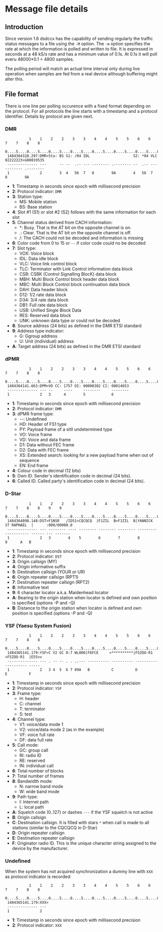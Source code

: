 <h1>Message file details</h1>

<h2>Introduction</h2>

Since version 1.6 dsdccx has the capability of sending regularly the traffic status messages to a file using the `-M` option. The `-m` option specifies the rate at which the information is polled and written to file. It is expressed in seconds at a 48 kS/s rate and has a minimum value of 0.1s. At 0.1s it will poll everu 48000*0.1 = 4800 samples.

The polling period will match an actual time interval only during live operation when samples are fed from a real device although buffering might alter this. 

<h2>File format</h2>

There is one line per polling occurence with a fixed format depending on the protocol. For all protocols the line starts with a timestamp and a protocol identifier. Details by protocol are given next.

<h3>DMR</h3>

```
           1    1    2    2    3    3    4    4    5    5    6    6    7    7    8    8
 0....5....0....5....0....5....0....5....0....5....0....5....0....5....0....5....0....5....
 1484364328.297:DMR>Sta: BS S1: /04 IDL                    S2: *04 VLC 02222223>G00019535
 -------------- ---      -- --  .-- --- -------- .-------- --  .-- --- -------- .--------   
 1              2        3  4   56  7   8        9A        4   56  7   8        9A 

```
  - **1**: Timestamp in seconds since epoch with millisecond precision
  - **2**: Protocol indicator: `DMR` 
  - **3**: Station type:
    - MS: Mobile station
    - BS: Base station
  - **4**: Slot #1 (S1) or slot #2 (S2) follows with the same information for each slot
  - **5**: Channel status derived from CACH information:
    - *: Busy. That is the AT bit on the opposite channel is on.
    - .: Clear. That is the AT bit on the opposite channel is off.
    - /: The CACH could not be decoded and information is missing
  - **6**: Color code from 0 to 15 or `--` if color code could no be decoded
  - **7**: Slot type:
    - VOX: Voice block
    - IDL: Data idle block
    - VLC: Voice link control block
    - TLC: Terminator with Link Control information data block
    - CSB: CSBK (Control Signalling BlocK) data block
    - MBH: Multi Block Control block header data block
    - MBC: Multi Block Control block continuation data block
    - DAH: Data header block
    - D12: 1/2 rate data block
    - D34: 3/4 rate data block
    - DB1: Full rate data block
    - USB: Unified Single Block Data
    - RES: Reserved data block
    - UNK: unknown data type or could not be decoded
  - **8**: Source address (24 bits) as defined in the DMR ETSI standard
  - **9**: Address type indicator:
    - G: Ggroup address
    - U: Unit (individual) address  
  - **A**: Target address (24 bits) as defined in the DMR ETSI standard  
  
<h3>dPMR</h3>

```
           1    1    2    2    3    3    4    4    5    5    6    6    7    7    8    8
 0....5....0....5....0....5....0....5....0....5....0....5....0....5....0....5....0....5....
 1484364141.663:DPM>VO CC: 1757 OI: 00000302 CI: 00014653
 -------------- --- --     ----     --------     --------   
 1              2   3      4        5            6

```
  - **1**: Timestamp in seconds since epoch with millisecond precision
  - **2**: Protocol indicator: `DMR` 
  - **3**: dPMR frame type:
    - --: Undefined
    - HD: Header of FS1 type
    - PY: Payload frame of a sitll undetermined type
    - VO: Voice frame
    - VD: Voice and data frame
    - D1: Data without FEC frame
    - D2: Data with FEC frame
    - XS: Extended search: looking for a new payload frame when out of sequence
    - EN: End frame
  - **4**: Colour code in decimal (12 bits)
  - **5**: Own ID. Sender's identification code in decimal (24 bits).
  - **6**: Called ID. Called party's identification code in decimal (24 bits).

<h3>D-Star</h3>

```
           1    1    2    2    3    3    4    4    5    5    6    6    7    7    8    8    9    9
 0....5....0....5....0....5....0....5....0....5....0....5....0....5....0....5....0....5....0....5....
 1484364098.148:DST>F1NSR   /ID51>CQCQCQ  |F1ZIL  B>F1ZIL  B|YANNICK ST RAPHAEL  |      :000/00000.0
 -------------- --- -------- ---- -------- -------- -------- -------------------- ------ --- -------   
 1              2   3        4    5        6        7        8                    9      A   B

```
  - **1**: Timestamp in seconds since epoch with millisecond precision
  - **2**: Protocol indicator: `DST` 
  - **3**: Origin callsign (MY)
  - **4**: Origin informative suffix
  - **5**: Destination callsign (YOUR or UR)
  - **6**: Origin repeater callsign (RPT1)
  - **7**: Destination repeater callsign (RPT2)
  - **8**: Informative text
  - **9**: 6 character locator a.k.a. Maidenhead locator
  - **A**: Bearing to the origin station when locator is defined and own position is specified (options -P and -Q)
  - **B**: Distance to the origin station when locator is defined and own position is specified (options -P and -Q)
  
<h3>YSF (Yaesu System Fusion)</h3>

```
           1    1    2    2    3    3    4    4    5    5    6    6    7    7    8    8    
 0....5....0....5....0....5....0....5....0....5....0....5....0....5....0....5....0....5....
 1484365141.179:YSF>C V2 GC 0:7 WL000|F6FCE     >**********|F5ZOO-R1  >F5ZOO-R1  |E55vv
 -------------- --- . -- -- . . ..--- ---------- ---------- ---------- ---------- -----   
 1              2   3 4  5  6 7 89A   B          C          D          E          F 

```
  - **1**: Timestamp in seconds since epoch with millisecond precision
  - **2**: Protocol indicator: `YSF` 
  - **3**: Frame type:
    - H: header
    - C: channel
    - T: terminator
    - S: test
  - **4**: Channel type:
    - V1: voice/data mode 1
    - V2: voice/data mode 2 (as in the example)
    - VF: voice full rate
    - DF: data full rate
  - **5**: Call mode:
    - GC: group call
    - RI: radio ID
    - RE: reserved
    - IN: individual call
  - **6**: Total number of blocks
  - **7**: Total number of frames
  - **8**: Bandwidth mode:
    - N: narrow band mode
    - W: wide band mode
  - **9**: Path type:
    - I: Internet path
    - L: local path
  - **A**: Squelch code (0..127) or dashes `---` if the YSF squelch is not active 
  - **B**: Origin callsign
  - **C**: Destination callsign. It is filled with stars `*` when call is made to all stations (similar to the CQCQCQ in D-Star)
  - **D**: Origin repeater callsign
  - **E**: Destination repeater callsign
  - **F**: Originator radio ID. This is the unique character string assigned to the device by the manufacturer.
  
<h3>Undefined</h3>

When the system has not acquired synchronization a dummy line with `XXX` as protocol indicator is recorded:

```
           1    1    2    2    3    3    4    4    5    5    6    6    7    7    8    8    
 0....5....0....5....0....5....0....5....0....5....0....5....0....5....0....5....0....5....
 1484365141.179:XXX>
 -------------- ---    
 1              2    

```
  - **1**: Timestamp in seconds since epoch with millisecond precision
  - **2**: Protocol indicator: `XXX` 
